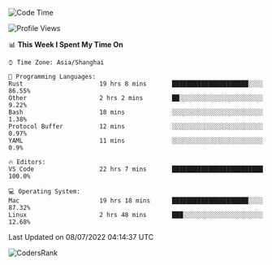 <!--START_SECTION:waka-->
![Code Time](http://img.shields.io/badge/Code%20Time-1%2C474%20hrs%2049%20mins-blue)

![Profile Views](http://img.shields.io/badge/Profile%20Views-29-blue)

📊 **This Week I Spent My Time On** 

```text
⌚︎ Time Zone: Asia/Shanghai

💬 Programming Languages: 
Rust                     19 hrs 8 mins       █████████████████████░░░░   86.55% 
Other                    2 hrs 2 mins        ██░░░░░░░░░░░░░░░░░░░░░░░   9.22% 
Bash                     18 mins             ░░░░░░░░░░░░░░░░░░░░░░░░░   1.38% 
Protocol Buffer          12 mins             ░░░░░░░░░░░░░░░░░░░░░░░░░   0.97% 
YAML                     11 mins             ░░░░░░░░░░░░░░░░░░░░░░░░░   0.9%

🔥 Editors: 
VS Code                  22 hrs 7 mins       █████████████████████████   100.0%

💻 Operating System: 
Mac                      19 hrs 18 mins      █████████████████████░░░░   87.32% 
Linux                    2 hrs 48 mins       ███░░░░░░░░░░░░░░░░░░░░░░   12.68%

```


 Last Updated on 08/07/2022 04:14:37 UTC
<!--END_SECTION:waka-->

![CodersRank](https://cr-skills-chart-widget.azurewebsites.net/api/api?username=BugenZhao&padding=16&tooltip=true&branding=false&sort-by-score=true&skills=Rust%2C%20Swift%2C%20C%2C%20TypeScript%2C%20Java%2C%20Go%2C%20Dart%2C%20C%2B%2B%2C%20Python%2C%20Assembly%2C%20Shell%2C%20Kotlin)
